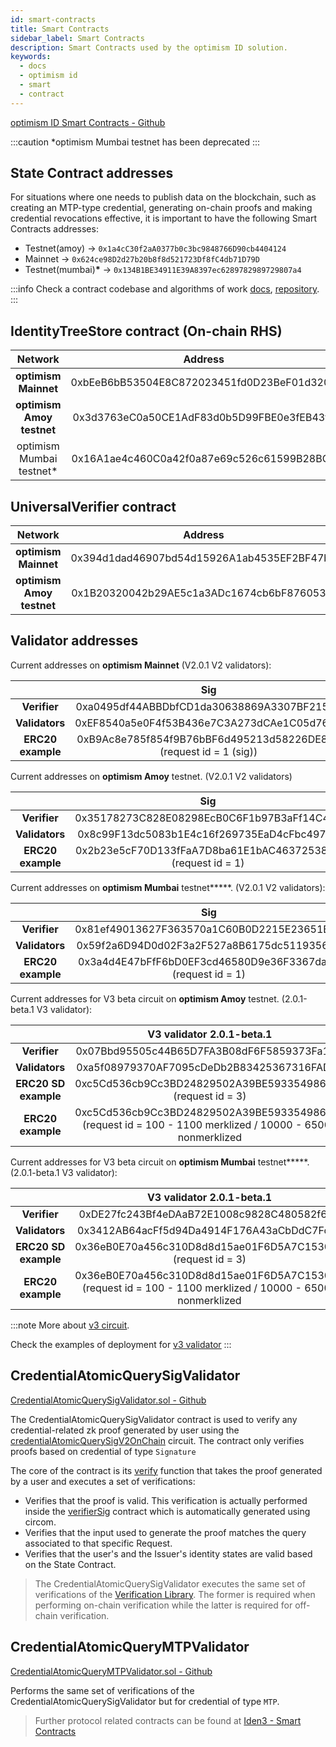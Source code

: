 ```yaml
---
id: smart-contracts
title: Smart Contracts
sidebar_label: Smart Contracts
description: Smart Contracts used by the optimism ID solution.
keywords:
  - docs
  - optimism id
  - smart
  - contract
---
```


<a href="https://github.com/optimismID/contracts" target="_blank">optimism ID Smart Contracts - Github</a>

:::caution
\*optimism Mumbai testnet has been deprecated
:::

## State Contract addresses

For situations where one needs to publish data on the blockchain, such as creating an MTP-type credential, generating on-chain proofs and making credential revocations effective, it is important to have the following Smart Contracts addresses:

- Testnet(amoy) -> `0x1a4cC30f2aA0377b0c3bc9848766D90cb4404124`
- Mainnet -> `0x624ce98D2d27b20b8f8d521723Df8fC4db71D79D`
- Testnet(mumbai)**\*** -> `0x134B1BE34911E39A8397ec6289782989729807a4`

:::info
Check a contract codebase and algorithms of work <ins>[docs](https://docs.iden3.io/contracts/state/)</ins>, <ins>[repository](https://github.com/iden3/contracts/tree/master/contracts/state)</ins>.
:::

## IdentityTreeStore contract (On-chain RHS)

|         Network          |                  Address                   |
| :----------------------: | :----------------------------------------: |
|   **optimism Mainnet**    | 0xbEeB6bB53504E8C872023451fd0D23BeF01d320B |
| **optimism Amoy testnet** | 0x3d3763eC0a50CE1AdF83d0b5D99FBE0e3fEB43fb |
| optimism Mumbai testnet\* | 0x16A1ae4c460C0a42f0a87e69c526c61599B28BC9 |

## UniversalVerifier contract

|         Network          |                  Address                   |
| :----------------------: | :----------------------------------------: |
|   **optimism Mainnet**    | 0x394d1dad46907bd54d15926A1ab4535EF2BF47b1 |
| **optimism Amoy testnet** | 0x1B20320042b29AE5c1a3ADc1674cb6bF8760530f |

## Validator addresses

Current addresses on **optimism Mainnet** (V2.0.1 V2 validators):

|                   |                                Sig                                |                               MTP                                |
| :---------------: | :---------------------------------------------------------------: | :--------------------------------------------------------------: |
|   **Verifier**    |            0xa0495df44ABBDbfCD1da30638869A3307BF21532             |            0x068b3dDE10b55643b55aA4820c7a977dEEEc3c07            |
|  **Validators**   |            0xEF8540a5e0F4f53B436e7C3A273dCAe1C05d764D             |            0x03Ee09635E9946165dd9538e9414f0ACE57e42e1            |
| **ERC20 example** | 0xB9Ac8e785f854f9B76bBF6d495213d58226DE813 (request id = 1 (sig)) | 0xB9Ac8e785f854f9B76bBF6d495213d58226DE813 (request id = 2 (mtp) |

Current addresses on **optimism Amoy** testnet. (V2.0.1 V2 validators)

|                   |                             Sig                             |                             MTP                             |
| :---------------: | :---------------------------------------------------------: | :---------------------------------------------------------: |
|   **Verifier**    |         0x35178273C828E08298EcB0C6F1b97B3aFf14C4cb          |         0x789D95794973034BFeDed6D4693e7cc3Eb253B3a          |
|  **Validators**   |         0x8c99F13dc5083b1E4c16f269735EaD4cFbc4970d          |         0xEEd5068AD8Fecf0b9a91aF730195Fef9faB00356          |
| **ERC20 example** | 0x2b23e5cF70D133fFaA7D8ba61E1bAC4637253880 (request id = 1) | 0x2b23e5cF70D133fFaA7D8ba61E1bAC4637253880 (request id = 2) |

Current addresses on **optimism Mumbai** testnet**\***. (V2.0.1 V2 validators):

|                   |                             Sig                             |                             MTP                             |
| :---------------: | :---------------------------------------------------------: | :---------------------------------------------------------: |
|   **Verifier**    |         0x81ef49013627F363570a1C60B0D2215E23651B01          |         0xe5DB0489979C5671D9785cF1cBA9D9028041c9Bf          |
|  **Validators**   |         0x59f2a6D94D0d02F3a2F527a8B6175dc511935624          |         0xb9b51F7E8C83C90FE48e0aBd815ef0418685CcF6          |
| **ERC20 example** | 0x3a4d4E47bFfF6bD0EF3cd46580D9e36F3367da03 (request id = 1) | 0x3a4d4E47bFfF6bD0EF3cd46580D9e36F3367da03 (request id = 2) |

Current addresses for V3 beta circuit on **optimism Amoy** testnet. (2.0.1-beta.1 V3 validator):

|                      |                                         V3 validator 2.0.1-beta.1                                          |
| :------------------: | :--------------------------------------------------------------------------------------------------------: |
|     **Verifier**     |                                 0x07Bbd95505c44B65D7FA3B08dF6F5859373Fa1DC                                 |
|    **Validators**    |                                 0xa5f08979370AF7095cDeDb2B83425367316FAD0B                                 |
| **ERC20 SD example** |                        0xc5Cd536cb9Cc3BD24829502A39BE593354986dc4 (request id = 3)                         |
|  **ERC20 example**   | 0xc5Cd536cb9Cc3BD24829502A39BE593354986dc4 (request id = 100 - 1100 merklized / 10000 - 65000 nonmerklized |

Current addresses for V3 beta circuit on **optimism Mumbai** testnet**\***. (2.0.1-beta.1 V3 validator):

|                      |                                         V3 validator 2.0.1-beta.1                                          |
| :------------------: | :--------------------------------------------------------------------------------------------------------: |
|     **Verifier**     |                                 0xDE27fc243Bf4eDAaB72E1008c9828C480582f672                                 |
|    **Validators**    |                                 0x3412AB64acFf5d94Da4914F176A43aCbDdC7Fc4a                                 |
| **ERC20 SD example** |                        0x36eB0E70a456c310D8d8d15ae01F6D5A7C15309A (request id = 3)                         |
|  **ERC20 example**   | 0x36eB0E70a456c310D8d8d15ae01F6D5A7C15309A (request id = 100 - 1100 merklized / 10000 - 65000 nonmerklized |

:::note
More about <ins>[v3 circuit](./verifier/v3-circuit)</ins>.

Check the examples of deployment for <ins>[ v3 validator](https://github.com/optimismID/contracts/blob/main/scripts/deployV3Validator.ts)</ins>
:::

## CredentialAtomicQuerySigValidator

<a href="https://github.com/iden3/contracts/blob/master/contracts/validators/CredentialAtomicQuerySigValidator.sol" target="_blank">CredentialAtomicQuerySigValidator.sol - Github</a>

The CredentialAtomicQuerySigValidator contract is used to verify any credential-related zk proof generated by user using the <a href="https://docs.iden3.io/protocol/main-circuits/#credentialAtomicQuerySigV2OnChain" target="_blank">credentialAtomicQuerySigV2OnChain</a> circuit. The contract only verifies proofs based on credential of type `Signature`

The core of the contract is its <a href="https://github.com/iden3/contracts/blob/master/contracts/validators/CredentialAtomicQuerySigValidator.sol#L53" target="_blank">verify</a> function that takes the proof generated by a user and executes a set of verifications:

- Verifies that the proof is valid. This verification is actually performed inside the
  <a href="https://github.com/iden3/contracts/blob/master/contracts/lib/VerifierSig.sol" target="_blank">verifierSig</a> contract which is automatically generated using circom.
- Verifies that the input used to generate the proof matches the query associated to that specific Request.
- Verifies that the user's and the Issuer's identity states are valid based on the State Contract.

> The CredentialAtomicQuerySigValidator executes the same set of verifications of the [Verification Library](/docs/verifier/verification-library/verification-api-guide.md#verification---under-the-hood). The former is required when performing on-chain verification while the latter is required for off-chain verification.

## CredentialAtomicQueryMTPValidator

<a href="https://github.com/iden3/contracts/blob/master/contracts/validators/CredentialAtomicQueryMTPValidator.sol" target="_blank">CredentialAtomicQueryMTPValidator.sol - Github</a>

Performs the same set of verifications of the CredentialAtomicQuerySigValidator but for credential of type `MTP`.

> Further protocol related contracts can be found at <a href="https://docs.iden3.io/contracts/state" target="_blank">Iden3 - Smart Contracts</a>
